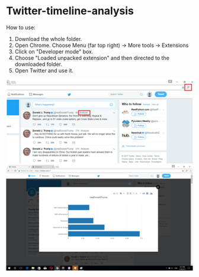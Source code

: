 # Twitter-timeline-analysis

How to use:

1) Download the whole folder. 
2) Open Chrome. Choose Menu (far top right) -> More tools -> Extensions 
3) Click on "Developer mode" box. 
4) Choose "Loaded unpacked extension" and then directed to the downloaded folder. 
5) Open Twitter and use it. 

![Sample](Sample-Images/Image1.png)
![Sample](Sample-Images/Image2.png)
